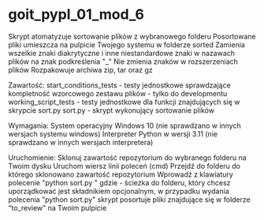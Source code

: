 # goit_pypl_01_mod_6

Skrypt atomatyzuje sortowanie plików z wybranowego folderu
Posortowane pliki umieszcza na pulpicie Twojego systemu w folderze sorted
Zamienia wszelkie znaki diakrytyczne i inne niestandardowe znaki w nazawach plików na znak podkreślenia "_"
Nie zmienia znaków w rozszerzeniach plików
Rozpakowuje archiwa zip, tar oraz gz

Zawartość:
start_conditions_tests - testy jednostkowe sprawdzające kompletność wzorcowego zestawu plików - tylko do developmentu
working_script_tests - testy jednostkowe dla funkcji znajdujących się w skrypcie sort.py
sort.py - skrypt wykonujący sortowanie plików 

Wymagania:
System operacyjny Windows 10 (nie sprawdzano w innych wersjach systemu windows)
Interpreter Python w wersji 3.11 (nie sprawdzano w innych wersjach interpretera)

Uruchomienie:
Sklonuj zawartość repozytorium do wybranego folderu na Twoim dysku
Uruchom wiersz linii poleceń (cmd)
Przejdź do folderu do którego sklonowano zawartość repozytorium
Wprowadź z klawiatury polecenie "python sort.py <path>" gdzie <path> - ścieżka do folderu, który chcesz uporządkować
<path> jest składnikiem opcjonalnym, w przypadku wydania polecenia "python sort.py" skrypt posortuje pliki znajdujące się w folderze "to_review" na Twoim pulpicie

